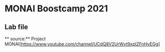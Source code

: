 # MONAI Boostcamp 2021
## Lab file

** source:** Project MONAI[https://www.youtube.com/channel/UCdQ8V2UrWvt9xplZFnHyEGg]
